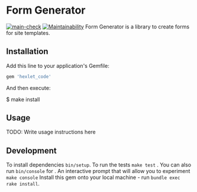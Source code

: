 # Form Generator

[![main-check](https://github.com/RamiGaggi/rails-project-lvl1/actions/workflows/main-check.yml/badge.svg)](https://github.com/RamiGaggi/rails-project-lvl1/actions/workflows/main-check.yml) [![Maintainability](https://api.codeclimate.com/v1/badges/9e621a0a9939c3154a02/maintainability)](https://codeclimate.com/github/RamiGaggi/rails-project-lvl1/maintainability)
Form Generator is a library to create forms for site templates.

## Installation

Add this line to your application's Gemfile:

```ruby
gem 'hexlet_code'
```

And then execute:

$ make install

## Usage

TODO: Write usage instructions here

## Development

To install dependencies `bin/setup`.
To run the tests `make test` . You can also run `bin/console` for .
An interactive prompt that will allow you to experiment `make console`
Install this gem onto your local machine - run `bundle exec rake install`.

